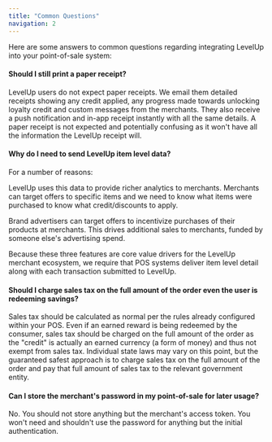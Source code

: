 ```yaml
---
title: "Common Questions"
navigation: 2
---
```


Here are some answers to common questions regarding integrating LevelUp into your point-of-sale system:

#### Should I still print a paper receipt?

LevelUp users do not expect paper receipts. We email them detailed receipts showing any credit
applied, any progress made towards unlocking loyalty credit and custom messages from the merchants.
They also receive a push notification and in-app receipt instantly with all the same details. A
paper receipt is not expected and potentially confusing as it won't have all the information the
LevelUp receipt will.

#### Why do I need to send LevelUp item level data?
For a number of reasons:

LevelUp uses this data to provide richer analytics to merchants. Merchants can target offers to
specific items and we need to know what items were purchased to know what credit/discounts to apply.

Brand advertisers can target offers to incentivize purchases of their products at merchants. This
drives additional sales to merchants, funded by someone else's advertising spend.

Because these three features are core value drivers for the LevelUp merchant ecosystem, we require
that POS systems deliver item level detail along with each transaction submitted to LevelUp.

#### Should I charge sales tax on the full amount of the order even the user is redeeming savings?
Sales tax should be calculated as normal per the rules already configured within your POS. Even if
an earned reward is being redeemed by the consumer, sales tax should be charged on the full amount
of the order as the "credit" is actually an earned currency (a form of money) and thus not exempt
from sales tax. Individual state laws may vary on this point, but the guaranteed safest approach is
to charge sales tax on the full amount of the order and pay that full amount of sales tax to the
relevant government entity.

#### Can I store the merchant's password in my point-of-sale for later usage? 
No. You should not store anything but the merchant's access token. You won't need and shouldn't use 
the password for anything but the initial authentication.
